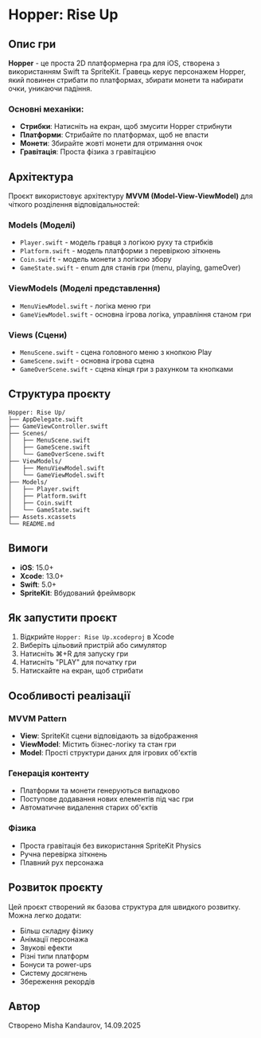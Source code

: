 # Hopper: Rise Up

## Опис гри

**Hopper** - це проста 2D платформерна гра для iOS, створена з використанням Swift та SpriteKit. Гравець керує персонажем Hopper, який повинен стрибати по платформах, збирати монети та набирати очки, уникаючи падіння.

### Основні механіки:
- **Стрибки**: Натисніть на екран, щоб змусити Hopper стрибнути
- **Платформи**: Стрибайте по платформах, щоб не впасти
- **Монети**: Збирайте жовті монети для отримання очок
- **Гравітація**: Проста фізика з гравітацією

## Архітектура

Проєкт використовує архітектуру **MVVM (Model-View-ViewModel)** для чіткого розділення відповідальностей:

### Models (Моделі)
- `Player.swift` - модель гравця з логікою руху та стрибків
- `Platform.swift` - модель платформи з перевіркою зіткнень
- `Coin.swift` - модель монети з логікою збору
- `GameState.swift` - enum для станів гри (menu, playing, gameOver)

### ViewModels (Моделі представлення)
- `MenuViewModel.swift` - логіка меню гри
- `GameViewModel.swift` - основна ігрова логіка, управління станом гри

### Views (Сцени)
- `MenuScene.swift` - сцена головного меню з кнопкою Play
- `GameScene.swift` - основна ігрова сцена
- `GameOverScene.swift` - сцена кінця гри з рахунком та кнопками

## Структура проєкту

```
Hopper: Rise Up/
├── AppDelegate.swift
├── GameViewController.swift
├── Scenes/
│   ├── MenuScene.swift
│   ├── GameScene.swift
│   └── GameOverScene.swift
├── ViewModels/
│   ├── MenuViewModel.swift
│   └── GameViewModel.swift
├── Models/
│   ├── Player.swift
│   ├── Platform.swift
│   ├── Coin.swift
│   └── GameState.swift
├── Assets.xcassets
└── README.md
```

## Вимоги

- **iOS**: 15.0+
- **Xcode**: 13.0+
- **Swift**: 5.0+
- **SpriteKit**: Вбудований фреймворк

## Як запустити проєкт

1. Відкрийте `Hopper: Rise Up.xcodeproj` в Xcode
2. Виберіть цільовий пристрій або симулятор
3. Натисніть ⌘+R для запуску гри
4. Натисніть "PLAY" для початку гри
5. Натискайте на екран, щоб стрибати

## Особливості реалізації

### MVVM Pattern
- **View**: SpriteKit сцени відповідають за відображення
- **ViewModel**: Містить бізнес-логіку та стан гри
- **Model**: Прості структури даних для ігрових об'єктів

### Генерація контенту
- Платформи та монети генеруються випадково
- Поступове додавання нових елементів під час гри
- Автоматичне видалення старих об'єктів

### Фізика
- Проста гравітація без використання SpriteKit Physics
- Ручна перевірка зіткнень
- Плавний рух персонажа

## Розвиток проєкту

Цей проєкт створений як базова структура для швидкого розвитку. Можна легко додати:

- Більш складну фізику
- Анімації персонажа
- Звукові ефекти
- Різні типи платформ
- Бонуси та power-ups
- Систему досягнень
- Збереження рекордів

## Автор

Створено Misha Kandaurov, 14.09.2025
